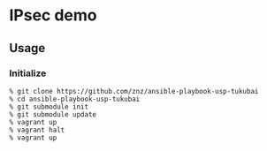 # IPsec demo

## Usage

### Initialize

```
% git clone https://github.com/znz/ansible-playbook-usp-tukubai
% cd ansible-playbook-usp-tukubai
% git submodule init
% git submodule update
% vagrant up
% vagrant halt
% vagrant up
```
